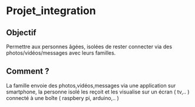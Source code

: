 # Projet_integration
## Objectif

Permettre aux personnes âgées, isolées de rester connecter via des photos/vidéos/messages avec leurs familles.

## Comment ?

La famille envoie des photos,vidéos,messages via une application sur smartphone, la personne isolé les reçoit et les visualise sur un écran ( tv,.. ) connecté à une boîte ( raspbery pi, arduino,.. )
